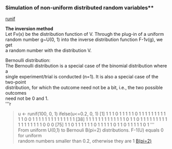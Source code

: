 ### Simulation of non-uniform distributed random variables**  
[runif](http://blog.csdn.net/lilanfeng1991/article/details/18505723)   

**The inversion method**  
Let Fv(x) be the distribution function of V. Through the plug-in of a uniform  
random number g~U(0, 1) into the inverse distribution function F-1v(g), we get  
a random number with the distribution V.  

Bernoulli distribution:  
The Bernoulli distribution is a special case of the binomial distribution where a   
single experiment/trial is conducted (n=1). It is also a special case of the two-point  
distribution, for which the outcome need not be a bit, i.e., the two possible outcomes  
need not be 0 and 1.  
'''r  
> u <- runif(100, 0, 1)
> ifelse(u<=0.2, 0, 1)
  [1] 1 1 1 0 1 1 1 1 1 0 1 1 1 1 1 1 1 1 1 1 1 0 0 1 1 1 1 1 1 1 1 1 1 1 1 1 1
 [38] 1 1 1 1 1 1 1 1 1 1 1 1 1 0 1 1 0 1 1 1 1 1 1 1 1 1 1 1 1 1 1 1 1 1 0 0 0
 [75] 1 1 0 1 1 1 1 1 1 0 1 1 1 1 1 0 1 1 0 1 1 1 1 1 0 1
'''   
From uniform U(0,1) to Bernouli B(pi=2) distributions. F-1(U) equals 0 for uniform  
random numbers smaller than 0.2, otherwise they are 1
[B(pi=2)](http://i.imgur.com/sTHr7of.png)
